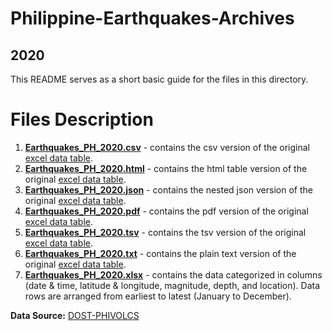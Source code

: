 # Philippine-Earthquakes-Archives
## 2020

This README serves as a short basic guide for the files in this directory.

# Files Description
1. **[Earthquakes_PH_2020.csv](/2020/Earthquakes_PH_2020.csv)** - contains the csv version of the original [excel data table](/2020/Earthquakes_PH_2020.xlsx).
2. **[Earthquakes_PH_2020.html](/2020/Earthquakes_PH_2020.html)** - contains the html table version of the original [excel data table](/2020/Earthquakes_PH_2020.xlsx).
3. **[Earthquakes_PH_2020.json](/2020/Earthquakes_PH_2020.json)** - contains the nested json version of the original [excel data table](/2020/Earthquakes_PH_2020.xlsx).
4. **[Earthquakes_PH_2020.pdf](/2020/Earthquakes_PH_2020.pdf)** - contains the pdf version of the original [excel data table](/2020/Earthquakes_PH_2020.xlsx).
5. **[Earthquakes_PH_2020.tsv](/2020/Earthquakes_PH_2020.tsv)** - contains the tsv version of the original [excel data table](/2020/Earthquakes_PH_2020.xlsx).
6. **[Earthquakes_PH_2020.txt](/2020/Earthquakes_PH_2020.txt)** - contains the plain text version of the original [excel data table](/2020/Earthquakes_PH_2020.xlsx).
7. **[Earthquakes_PH_2020.xlsx](/2020/Earthquakes_PH_2020.xlsx)** - contains the data categorized in columns (date & time, latitude & longitude, magnitude, depth, and location). Data rows are arranged from earliest to latest (January to December).

**Data Source:** [DOST-PHIVOLCS](https://www.phivolcs.dost.gov.ph/)
